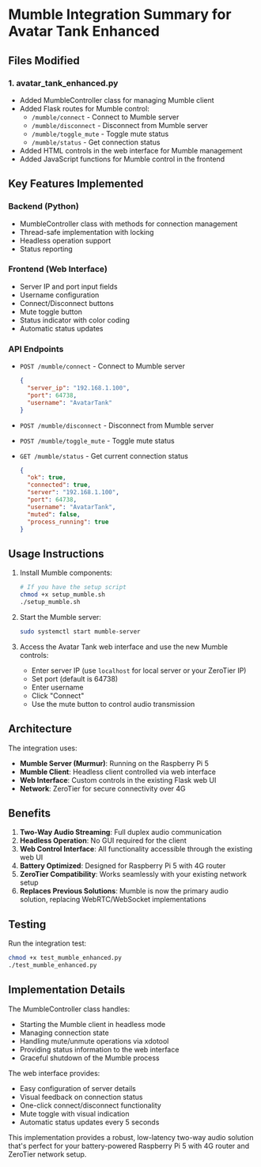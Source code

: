 # Mumble Integration Summary for Avatar Tank Enhanced

## Files Modified

### 1. avatar_tank_enhanced.py
- Added MumbleController class for managing Mumble client
- Added Flask routes for Mumble control:
  - `/mumble/connect` - Connect to Mumble server
  - `/mumble/disconnect` - Disconnect from Mumble server
  - `/mumble/toggle_mute` - Toggle mute status
  - `/mumble/status` - Get connection status
- Added HTML controls in the web interface for Mumble management
- Added JavaScript functions for Mumble control in the frontend

## Key Features Implemented

### Backend (Python)
- MumbleController class with methods for connection management
- Thread-safe implementation with locking
- Headless operation support
- Status reporting

### Frontend (Web Interface)
- Server IP and port input fields
- Username configuration
- Connect/Disconnect buttons
- Mute toggle button
- Status indicator with color coding
- Automatic status updates

### API Endpoints

- `POST /mumble/connect` - Connect to Mumble server
  ```json
  {
    "server_ip": "192.168.1.100",
    "port": 64738,
    "username": "AvatarTank"
  }
  ```

- `POST /mumble/disconnect` - Disconnect from Mumble server

- `POST /mumble/toggle_mute` - Toggle mute status

- `GET /mumble/status` - Get current connection status
  ```json
  {
    "ok": true,
    "connected": true,
    "server": "192.168.1.100",
    "port": 64738,
    "username": "AvatarTank",
    "muted": false,
    "process_running": true
  }
  ```

## Usage Instructions

1. Install Mumble components:
   ```bash
   # If you have the setup script
   chmod +x setup_mumble.sh
   ./setup_mumble.sh
   ```

2. Start the Mumble server:
   ```bash
   sudo systemctl start mumble-server
   ```

3. Access the Avatar Tank web interface and use the new Mumble controls:
   - Enter server IP (use `localhost` for local server or your ZeroTier IP)
   - Set port (default is 64738)
   - Enter username
   - Click "Connect"
   - Use the mute button to control audio transmission

## Architecture

The integration uses:
- **Mumble Server (Murmur)**: Running on the Raspberry Pi 5
- **Mumble Client**: Headless client controlled via web interface
- **Web Interface**: Custom controls in the existing Flask web UI
- **Network**: ZeroTier for secure connectivity over 4G

## Benefits

1. **Two-Way Audio Streaming**: Full duplex audio communication
2. **Headless Operation**: No GUI required for the client
3. **Web Control Interface**: All functionality accessible through the existing web UI
4. **Battery Optimized**: Designed for Raspberry Pi 5 with 4G router
5. **ZeroTier Compatibility**: Works seamlessly with your existing network setup
6. **Replaces Previous Solutions**: Mumble is now the primary audio solution, replacing WebRTC/WebSocket implementations

## Testing

Run the integration test:
```bash
chmod +x test_mumble_enhanced.py
./test_mumble_enhanced.py
```

## Implementation Details

The MumbleController class handles:
- Starting the Mumble client in headless mode
- Managing connection state
- Handling mute/unmute operations via xdotool
- Providing status information to the web interface
- Graceful shutdown of the Mumble process

The web interface provides:
- Easy configuration of server details
- Visual feedback on connection status
- One-click connect/disconnect functionality
- Mute toggle with visual indication
- Automatic status updates every 5 seconds

This implementation provides a robust, low-latency two-way audio solution that's perfect for your battery-powered Raspberry Pi 5 with 4G router and ZeroTier network setup.